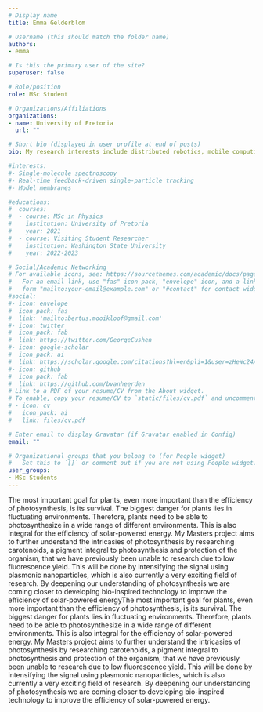 ```yaml
---
# Display name
title: Emma Gelderblom

# Username (this should match the folder name)
authors:
- emma

# Is this the primary user of the site?
superuser: false

# Role/position
role: MSc Student

# Organizations/Affiliations
organizations:
- name: University of Pretoria
  url: ""

# Short bio (displayed in user profile at end of posts)
bio: My research interests include distributed robotics, mobile computing and programmable matter.

#interests:
#- Single-molecule spectroscopy
#- Real-time feedback-driven single-particle tracking
#- Model membranes

#educations:
#  courses:
#  - course: MSc in Physics
#    institution: University of Pretoria
#    year: 2021
#  - course: Visiting Student Researcher
#    institution: Washington State University
#    year: 2022-2023

# Social/Academic Networking
# For available icons, see: https://sourcethemes.com/academic/docs/page-builder/#icons
#   For an email link, use "fas" icon pack, "envelope" icon, and a link in the
#   form "mailto:your-email@example.com" or "#contact" for contact widget.
#social:
#- icon: envelope
#  icon_pack: fas
#  link: 'mailto:bertus.mooikloof@gmail.com'
#- icon: twitter
#  icon_pack: fab
#  link: https://twitter.com/GeorgeCushen
#- icon: google-scholar
#  icon_pack: ai
#  link: https://scholar.google.com/citations?hl=en&pli=1&user=zHeWc24AAAAJ
#- icon: github
#  icon_pack: fab
#  link: https://github.com/bvanheerden
# Link to a PDF of your resume/CV from the About widget.
# To enable, copy your resume/CV to `static/files/cv.pdf` and uncomment the lines below.
# - icon: cv
#   icon_pack: ai
#   link: files/cv.pdf

# Enter email to display Gravatar (if Gravatar enabled in Config)
email: ""

# Organizational groups that you belong to (for People widget)
#   Set this to `[]` or comment out if you are not using People widget.
user_groups:
- MSc Students
---
```


The most important goal for plants, even more important than the efficiency of
photosynthesis, is its survival. The biggest danger for plants lies in fluctuating
environments. Therefore, plants need to be able to photosynthesize in a wide range of
different environments. This is also integral for the efficiency of solar-powered energy.
My Masters project aims to further understand the intricasies of photosynthesis by
researching carotenoids, a pigment integral to photosynthesis and protection of the
organism, that we have previously been unable to research due to low fluorescence yield.
This will be done by intensifying the signal using plasmonic nanoparticles, which is also
currently a very exciting field of research. By deepening our understanding of
photosynthesis we are coming closer to developing bio-inspired technology to improve the
efficiency of solar-powered energyThe most important goal for plants, even more important
than the efficiency of photosynthesis, is its survival. The biggest danger for plants
lies in fluctuating environments. Therefore, plants need to be able to photosynthesize in
a wide range of different environments. This is also integral for the efficiency of
solar-powered energy. My Masters project aims to further understand the intricasies of
photosynthesis by researching carotenoids, a pigment integral to photosynthesis and
protection of the organism, that we have previously been unable to research due to low
fluorescence yield. This will be done by intensifying the signal using plasmonic
nanoparticles, which is also currently a very exciting field of research. By deepening
our understanding of photosynthesis we are coming closer to developing bio-inspired
technology to improve the efficiency of solar-powered energy.
